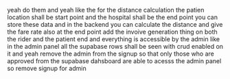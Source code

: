 yeah do them and yeah like the for the distance calculation the patien location shall be start point and the hospital shall be the end point you can store these data and in the backend you can calculate the distance and give the fare rate also at the end point add the invoive generation thing on both the rider and the patient end and everything is accessible by the admin like in the admin panel all the supabase rows shall be seen with crud enabled on it and yeah remove the admin from the signup so that only those who are approved from the supabase dahsboard are able to acesss the admin panel so remove signup for admin